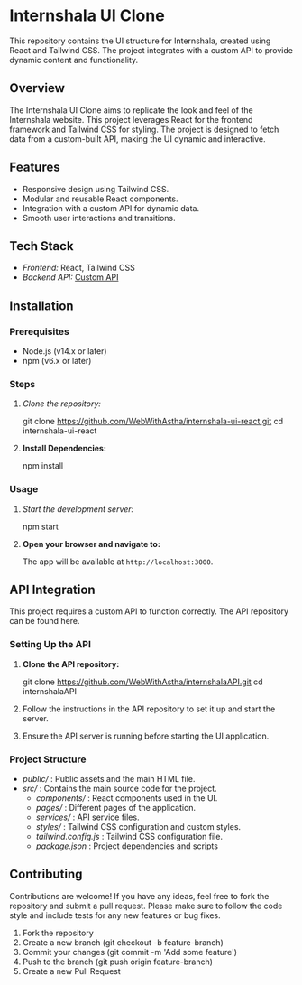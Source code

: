 # Internshala UI Clone

This repository contains the UI structure for Internshala, created using React and Tailwind CSS. The project integrates with a custom API to provide dynamic content and functionality.


## Overview

The Internshala UI Clone aims to replicate the look and feel of the Internshala website. This project leverages React for the frontend framework and Tailwind CSS for styling. The project is designed to fetch data from a custom-built API, making the UI dynamic and interactive.

## Features

- Responsive design using Tailwind CSS.
- Modular and reusable React components.
- Integration with a custom API for dynamic data.
- Smooth user interactions and transitions.

## Tech Stack

- *Frontend:* React, Tailwind CSS
- *Backend API:* [Custom API](https://github.com/WebWithAstha/internshalaAPI.git)

## Installation

### Prerequisites

- Node.js (v14.x or later)
- npm (v6.x or later)

### Steps

1. *Clone the repository:*

   git clone https://github.com/WebWithAstha/internshala-ui-react.git
   cd internshala-ui-react
   
2. **Install Dependencies:**

   npm install

### Usage

1. *Start the development server:*

   npm start
   
2. **Open your browser and navigate to:**

   The app will be available at `http://localhost:3000`.


## API Integration

This project requires a custom API to function correctly. The API repository can be found here.


### Setting Up the API


1. **Clone the API repository:**
   
    git clone https://github.com/WebWithAstha/internshalaAPI.git
    cd internshalaAPI

2. Follow the instructions in the API repository to set it up and start the server.
3. Ensure the API server is running before starting the UI application.

### Project Structure

- *public/* : Public assets and the main HTML file.
- *src/* : Contains the main source code for the project.
  - *components/* : React components used in the UI.
  - *pages/* : Different pages of the application.
  - *services/* : API service files.
  - *styles/* : Tailwind CSS configuration and custom styles.
  - *tailwind.config.js* : Tailwind CSS configuration file.
  - *package.json* : Project dependencies and scripts


## Contributing


Contributions are welcome! If you have any ideas, feel free to fork the repository and submit a pull request. Please make sure to follow the code style and include tests for any new features or bug fixes.

1. Fork the repository
2. Create a new branch (git checkout -b feature-branch)
3. Commit your changes (git commit -m 'Add some feature')
4. Push to the branch (git push origin feature-branch)
5. Create a new Pull Request
